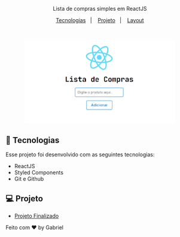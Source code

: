 <!-- <p align="center">
  <img  src="" width="35%" >
</p> -->

<p align="center">
Lista de compras simples em ReactJS<br/>

</p>

<p align="center">
  <a href="#-tecnologias">Tecnologias</a>&nbsp;&nbsp;&nbsp;|&nbsp;&nbsp;&nbsp;
  <a href="#-projeto">Projeto</a>&nbsp;&nbsp;&nbsp;|&nbsp;&nbsp;&nbsp;
  <a href="#-layout">Layout</a>
 
</p>
<br>

<p align="center">
  <img src="./print.png" width="80%">
</p>

## 🚀 Tecnologias

Esse projeto foi desenvolvido com as seguintes tecnologias:

- ReactJS
- Styled Components
- Git e Github

## 💻 Projeto

- [Projeto Finalizado]()

Feito com ♥ by Gabriel
